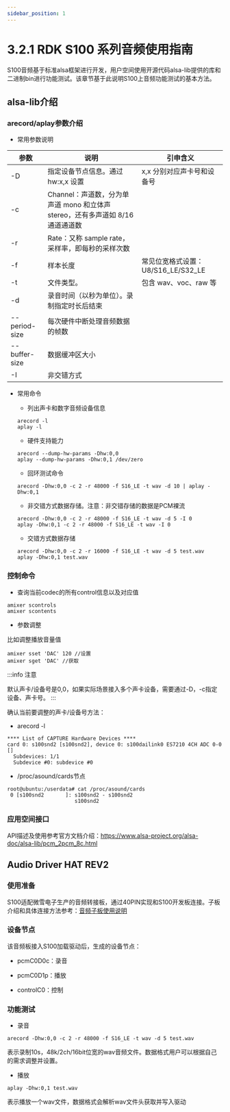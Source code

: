 ```yaml
---
sidebar_position: 1
---
```


# 3.2.1 RDK S100 系列音频使用指南

S100音频基于标准alsa框架进行开发，用户空间使用开源代码alsa-lib提供的库和二进制bin进行功能测试。该章节基于此说明S100上音频功能测试的基本方法。

## alsa-lib介绍

### arecord/aplay参数介绍

- 常用参数说明

| 参数              | 说明                                                         | 引申含义                                |
|-------------------|--------------------------------------------------------------|-----------------------------------------|
| -D                | 指定设备节点信息。通过 hw:x,x 设置                           | x,x 分别对应声卡号和设备号             |
| -c                | Channel：声道数，分为单声道 mono 和立体声 stereo，还有多声道如 8/16 通道通道数 |                                         |
| -r                | Rate：又称 sample rate，采样率，即每秒的采样次数             |                                         |
| -f                | 样本长度                                                     | 常见位宽格式设置：U8/S16_LE/S32_LE     |
| -t                | 文件类型。                                                   | 包含 wav、voc、raw 等                   |
| -d                | 录音时间（以秒为单位）。录制指定时长后结束                   |                                         |
| --period-size     | 每次硬件中断处理音频数据的帧数                               |                                         |
| --buffer-size     | 数据缓冲区大小                                               |                                         |
| -I                | 非交错方式                                                   |                                         |

- 常用命令

  - 列出声卡和数字音频设备信息

  ```
  arecord -l
  aplay -l
  ```

  - 硬件支持能力

  ```
  arecord --dump-hw-params -Dhw:0,0
  aplay --dump-hw-params -Dhw:0,1 /dev/zero
  ```

  - 回环测试命令

  ```
  arecord -Dhw:0,0 -c 2 -r 48000 -f S16_LE -t wav -d 10 | aplay -Dhw:0,1
  ```

  - 非交错方式数据存储。注意：非交错存储的数据是PCM裸流

  ```
  arecord -Dhw:0,0 -c 2 -r 48000 -f S16_LE -t wav -d 5 -I 0
  aplay -Dhw:0,1 -c 2 -r 48000 -f S16_LE -t wav -I 0
  ```

  - 交错方式数据存储

  ```
  arecord -Dhw:0,0 -c 2 -r 16000 -f S16_LE -t wav -d 5 test.wav
  aplay -Dhw:0,1 test.wav
  ```

### 控制命令

- 查询当前codec的所有control信息以及对应值

```
amixer scontrols
amixer scontents
```

- 参数调整

比如调整播放音量值

```
amixer sset 'DAC' 120 //设置
amixer sget 'DAC' //获取
```

:::info 注意

默认声卡/设备号是0,0，如果实际场景接入多个声卡设备，需要通过-D，-c指定设备、声卡号。
:::

确认当前要调整的声卡/设备号方法：

- arecord -l

```
**** List of CAPTURE Hardware Devices ****
card 0: s100snd2 [s100snd2], device 0: s100dailink0 ES7210 4CH ADC 0-0 []
  Subdevices: 1/1
  Subdevice #0: subdevice #0
```

- /proc/asound/cards节点

```
root@ubuntu:/userdata# cat /proc/asound/cards
 0 [s100snd2       ]: s100snd2 - s100snd2
                      s100snd2
```

### 应用空间接口

API描述及使用参考官方文档介绍：https://www.alsa-project.org/alsa-doc/alsa-lib/pcm_2pcm_8c.html

## Audio Driver HAT REV2

### 使用准备

S100适配微雪电子生产的音频转接板，通过40PIN实现和S100开发板连接。子板介绍和具体连接方法参考：[音频子板使用说明](../../07_Advanced_development/02_linux_development/04_driver_development_s100/11_driver_audio.md#音频子板使用说明)

### 设备节点

该音频板接入S100加载驱动后，生成的设备节点：

- pcmC0D0c：录音

- pcmC0D1p：播放

- controlC0：控制

### 功能测试

- 录音

```
arecord -Dhw:0,0 -c 2 -r 48000 -f S16_LE -t wav -d 5 test.wav
```

表示录制10s，48k/2ch/16bit位宽的wav音频文件。数据格式用户可以根据自己的需求调整并设置。

- 播放

```
aplay -Dhw:0,1 test.wav
```

表示播放一个wav文件，数据格式会解析wav文件头获取并写入驱动
